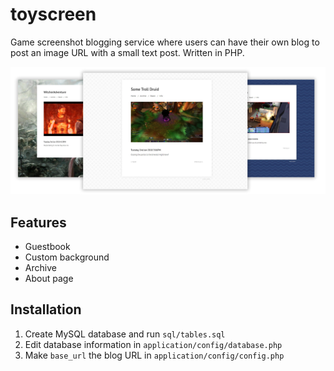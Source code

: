 # toyscreen

Game screenshot blogging service where users can have their own blog to post an image URL with a small text post. Written in PHP.

![Screenshot](https://raw.githubusercontent.com/tomual/toyscreen/master/img/promo.png)

## Features

* Guestbook
* Custom background
* Archive
* About page

## Installation

1. Create MySQL database and run `sql/tables.sql`
2. Edit database information in `application/config/database.php`
3. Make `base_url` the blog URL in `application/config/config.php`
